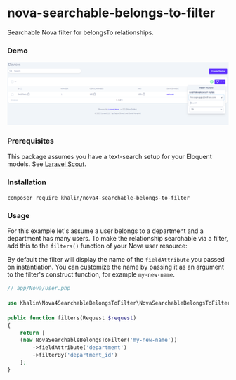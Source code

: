 # nova-searchable-belongs-to-filter
Searchable Nova filter for belongsTo relationships.

### Demo

![demo](./.github/images/demo.png)

### Prerequisites

This package assumes you have a text-search setup for your Eloquent models. See [Laravel Scout](https://laravel.com/docs/master/scout).

### Installation

`composer require khalin/nova4-searchable-belongs-to-filter`

### Usage

For this example let's assume a user belongs to a department and a department has many users.
To make the relationship searchable via a filter, add this to the `filters()` function of your Nova user resource:

By default the filter will display the name of the `fieldAttribute` you passed on instantiation. You can customize the name by passing it as an argument to the filter's construct function, for example `my-new-name`.

```php
// app/Nova/User.php

use Khalin\Nova4SearchableBelongsToFilter\NovaSearchableBelongsToFilter

public function filters(Request $request)
{
    return [
	(new NovaSearchableBelongsToFilter('my-new-name'))
	    ->fieldAttribute('department')
	    ->filterBy('department_id')
    ];
}
```

